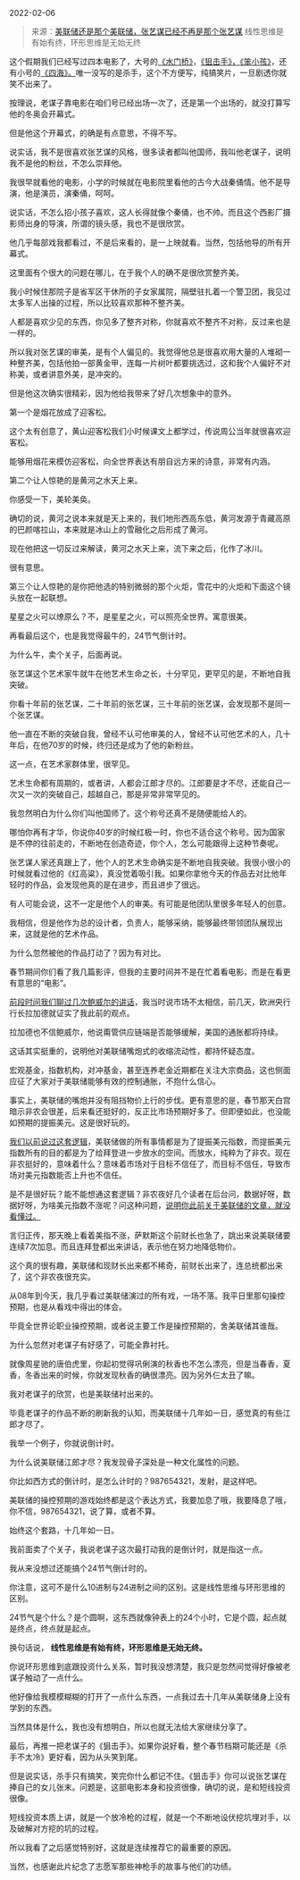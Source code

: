 2022-02-06

> 来源：[美联储还是那个美联储，张艺谋已经不再是那个张艺谋](http://mp.weixin.qq.com/s?__biz=MzU3NDc5Nzc0NQ==&mid=2247512515&idx=1&sn=da134d42a4437a3c29b40050a807bb9a&chksm=fd2e131dca599a0b5ca274e269f9758da17f4739fb18a251e62f871c08102c5f5661387b75b7&scene=27#wechat_redirect)
> 线性思维是有始有终，环形思维是无始无终

这个假期我们已经写过四本电影了，大号的[《水门桥》](http://mp.weixin.qq.com/s?__biz=MzU0MjYwNDU2Mw==&mid=2247503657&idx=1&sn=4b8b1a506a6f19ae7b8534fde302aed2&chksm=fb1aa355cc6d2a43970fa861e8a19a0a70e9af725e63e0f87443e6342de9b0ee583af0432957&scene=21#wechat_redirect)，[《狙击手》，](http://mp.weixin.qq.com/s?__biz=MzU0MjYwNDU2Mw==&mid=2247503731&idx=2&sn=c49b2425a524c0fdf560f84355bfb577&chksm=fb1aa30fcc6d2a19b1600146c30ad436eba8af4cdb66991c61b60b7ac13be6c194b5c6bd80fb&scene=21#wechat_redirect)[《笨小孩》](http://mp.weixin.qq.com/s?__biz=MzU0MjYwNDU2Mw==&mid=2247503753&idx=1&sn=97856a9f71402bdc33f0e3f6ed2879c9&chksm=fb1aa3f5cc6d2ae30bbb9a09b1e56660b1963bfe2a70eb9e99064723cd260ea9ffecde97dcfc&scene=21#wechat_redirect)，还有小号的[《四海》。](http://mp.weixin.qq.com/s?__biz=MzU3NDc5Nzc0NQ==&mid=2247512423&idx=1&sn=47ea0929785a5084ad9981f0371db3d8&chksm=fd2e13b9ca599aafb5c10b53d852fbc3e06a87db1fea7b2278c249b6eb107297843c40685626&scene=21#wechat_redirect)唯一没写的是杀手，这个不方便写，纯搞笑片，一旦剧透你就笑不出来了。  

  

按理说，老谋子靠电影在咱们号已经出场一次了，还是第一个出场的，就没打算写他的冬奥会开幕式。  

  

但是他这个开幕式，的确是有点意思，不得不写。  

  

说实话，我不是很喜欢张艺谋的风格，很多读者都叫他国师，我叫他老谋子，说明我不是他的粉丝，不怎么崇拜他。

  

我很早就看他的电影，小学的时候就在电影院里看他的古今大战秦俑情。他不是导演，他是演员，演秦俑，呵呵。

  

说实话，不怎么招小孩子喜欢，这人长得就像个秦俑，也不帅。而且这个西影厂摄影师出身的导演，所谓的镜头感，我也不是很欣赏。

  

他几乎每部戏我都看过，不是后来看的，是一上映就看。当然，包括他导的所有开幕式。  

  

这里面有个很大的问题在哪儿，在于我个人的确不是很欣赏整齐美。  

  

我小时候住那院子是省军区干休所的子女家属院，隔壁驻扎着一个警卫团，我见过太多军人出操的过程，所以比较喜欢那种不整齐美。  

  

人都是喜欢少见的东西，你见多了整齐对称，你就喜欢不整齐不对称，反过来也是一样的。  

  

所以我对张艺谋的审美，是有个人偏见的。我觉得他总是很喜欢用大量的人堆砌一种整齐美，包括他拍一部黄金甲，连每一片树叶都要挑选过，这和我个人偏好不对称美，或者讲意外美，是冲突的。

  

但是他这次确实很精彩，因为他给我带来了好几次想象中的意外。  

  

第一个是烟花放成了迎客松。

  

  

这个太有创意了，黄山迎客松我们小时候课文上都学过，传说周公当年就很喜欢迎客松。

  

能够用烟花来模仿迎客松，向全世界表达有朋自远方来的诗意，非常有内涵。

  

第二个让人惊艳的是黄河之水天上来。  

  

  

你感受一下，美轮美奂。

  

确切的说，黄河之说本来就是天上来的，我们地形西高东低，黄河发源于青藏高原的巴颜喀拉山，本来就是冰山上的雪融化之后形成了黄河。

  

现在他把这一切反过来解读，黄河之水天上来，流下来之后，化作了冰川。

  

很有意思。  

  

第三个让人惊艳的是你把他选的特别微弱的那个火炬，雪花中的火炬和下面这个镜头放在一起联想。

  

  

星星之火可以燎原么？不，是星星之火，可以照亮全世界。寓意很美。

  

再看最后这个，也是我觉得最牛的，24节气倒计时。

  

  

为什么牛，卖个关子，后面再说。  

  

张艺谋这个艺术家牛就牛在他艺术生命之长，十分罕见，更罕见的是，不断地自我突破。  

  

你看十年前的张艺谋，二十年前的张艺谋，三十年前的张艺谋，会发现那不是同一个张艺谋。

  

他一直在不断的突破自我，曾经不认可他审美的人，曾经不认可他艺术的人，几十年后，在他70岁的时候，终归还是成为了他的新粉丝。

  

这一点，在艺术家群体里，很罕见。

  

艺术生命都有周期的，或者讲，人都会江郎才尽的。江郎要是才不尽，还能自己一次又一次的突破自己，超越自己，那是非常非常罕见的。

  

我忽然明白为什么你们叫他国师了。这个称号还真不是随便能给人的。  

  

哪怕你再有才华，你说你40岁的时候红极一时，你也不适合这个称号。因为国家是不停的往前走的，不断地在创造奇迹，你个人，怎么可能跟得上这种节奏呢。  

  

张艺谋人家还真跟上了，他个人的艺术生命确实是不断地自我突破。我很小很小的时候就看过他的《红高粱》，真没觉着吸引我。如果你拿他今天的作品去对比他年轻时的作品，会发现他真的是在进步，而且进步了很远。

  

有人可能会说，这不一定是他个人的审美。有可能是他团队里很多年轻人的创意。  

  

我相信，但是他作为总的设计者，负责人，能够采纳，能够最终带领团队展现出来，这就是他的艺术作品。

  

为什么忽然被他的作品打动了？因为有对比。

  

春节期间你们看了我几篇影评，但我的主要时间并不是在忙着看电影，而是在看更有意思的“电影”。  

  

[前段时间我们聊过几次鲍威尔的讲话](http://mp.weixin.qq.com/s?__biz=MzU3NDc5Nzc0NQ==&mid=2247512309&idx=1&sn=88829a9dc9da8cca934bf3be7ab6dc76&chksm=fd2e122bca599b3d994703f52139c2d05c7939585731e8e19b93ddfe1026d3780f980b4acf59&scene=21#wechat_redirect)，我当时说市场不太相信，前几天，欧洲央行行长拉加德就证实了我此前的观点。

  

拉加德也不信鲍威尔，他说甭管供应链端是否能够缓解，美国的通胀都将持续。

  

这话其实挺重的，说明他对美联储嘴炮式的收缩流动性，都持怀疑态度。

  

宏观基金，指数机构，对冲基金，甚至连养老金近期都在关注大宗商品，这也侧面应征了大家对于美联储能够有效的控制通胀，不抱什么信心。  

  

事实上，美联储的嘴炮并没有阻挡物价上行的步伐。更有意思的是，春节那天白宫暗示非农会很差，后来看还挺好的，反正比市场预期好多了。但即便如此，也没能如预期的提振美元。这是很好玩的。  

  

[我们以前说过这套逻辑](http://mp.weixin.qq.com/s?__biz=MzU0MjYwNDU2Mw==&mid=2247503641&idx=1&sn=ff56f8c476db5512d0cc87456f5606ab&chksm=fb1aa365cc6d2a737154e2f03168756e2951436e4f9951ec8b20fb975d7b732d3d520637a508&scene=21#wechat_redirect)，美联储做的所有事情都是为了提振美元指数，而提振美元指数所有的目的都是为了给拜登进一步放水的空间。而放水，纯粹为了非农。现在非农挺好的，意味着什么？意味着市场对于目标不信任了，而目标不信任，导致市场对美元指数能否上升也不信任。

  

是不是很好玩？能不能想通这套逻辑？非农夜好几个读者在后台问，数据好呀，数据好呀，为啥美元指数不涨呢？问这种问题，[说明你此前关于美联储的文章，就没看懂过。](http://mp.weixin.qq.com/s?__biz=MzU3NDc5Nzc0NQ==&mid=2247512309&idx=1&sn=88829a9dc9da8cca934bf3be7ab6dc76&chksm=fd2e122bca599b3d994703f52139c2d05c7939585731e8e19b93ddfe1026d3780f980b4acf59&scene=21#wechat_redirect)

  

言归正传，那天晚上看着美指不涨，萨默斯这个前财长也急了，跳出来说美联储要连续7次加息。而且连拜登都出来讲话，表示他在努力地降低物价。

  

这个真的很有趣，美联储和现财长出来都不稀奇，前财长出来了，连总统都出来了，这个非农夜很充实。

  

从08年到今天，我几乎看过美联储演过的所有戏，一场不落。我平日里那句操控预期，也是从看戏中得出的体会。  

  

毕竟全世界论职业操控预期，或者说主要工作是操控预期的，舍美联储其谁哉。

  

为什么忽然对老谋子有好感了，可能全靠衬托。  

  

就像周星驰的唐伯虎里，你起初觉得巩俐演的秋香也不怎么漂亮，但是当春香，夏香，冬香出来的时候，你就发现秋香的确很漂亮。因为另外仨太丑了嘛。  

  

我对老谋子的欣赏，也是美联储衬出来的。  

  

毕竟老谋子的作品不断的刷新我的认知，而美联储十几年如一日，感觉真的有些江郎才尽了。  

  

我举一个例子，你就说倒计时。  

  

为什么说美联储江郎才尽？我发现骨子深处是一种文化属性的问题。  

  

你比如西方式的倒计时，是怎么计时的？987654321，发射，是这样吧。  

  

美联储的操控预期的游戏始终都是这个表达方式，我要加息了哦，我要降息了哦，你不信，987654321，说了算，或者不算。  

  

始终这个套路，十几年如一日。

  

我前面卖了个关子，我说老谋子这次最打动我的是倒计时，就是指这一点。  

  

我从来没想过还能搞个24节气倒计时的。  

  

你注意，这可不是什么10进制与24进制之间的区别。这是线性思维与环形思维的区别。

  

24节气是个什么？是个圆啊，这东西就像钟表上的24个小时，它是个圆，起点就是终点，终点就是起点。  

  

换句话说， **线性思维是有始有终，环形思维是无始无终。**

  

你说环形思维到底跟投资什么关系，暂时我没想清楚，我只是忽然间觉得好像被老谋子触动了一点什么。  

  

他好像给我模模糊糊的打开了一点什么东西，一点我过去十几年从美联储身上没有学到的东西。  

  

当然具体是什么，我也没有想明白，所以也就无法给大家继续分享了。

  

最后，再推一把老谋子的《狙击手》。如果你说好看，整个春节档期可能还是《杀手不太冷》更好看，因为从头笑到尾。

  

但是说实话，杀手只有搞笑，笑完你什么都记不住。《狙击手》你可以说张艺谋在捧自己的女儿张末。问题是，这部电影本身和投资很像，确切的说，是和短线投资很像。

  

短线投资本质上讲，就是一个放冷枪的过程，就是一个不断地设伏挖坑埋对手，以及破解对方挖的坑的过程。  

  

所以我看了之后感觉特别好，这就是连续推荐它的最重要的原因。

  

当然，也感谢此片纪念了志愿军那些神枪手的故事与他们的功绩。

